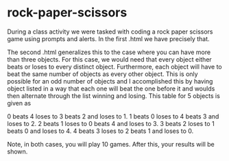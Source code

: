 # rock-paper-scissors

During a class activity we were tasked with coding a rock paper scissors game using prompts and alerts.  In the first .html we have precisely that.  

The second .html generalizes this to the case where you can have more than three objects.  For this case, we would need that every object either beats or loses to every distinct object.  Furthermore, each object will have to beat the same number of objects as every other object.  This is only possible for an odd number of objects and I accomplished this by having object listed in a way that each one will beat the one before it and woulds then alternate through the list winning and losing.  This table for 5 objects is given as

0 beats 4 loses to 3 beats 2 and loses to 1.
1 beats 0 loses to 4 beats 3 and loses to 2.
2 beats 1 loses to 0 beats 4 and loses to 3.
3 beats 2 loses to 1 beats 0 and loses to 4.
4 beats 3 loses to 2 beats 1 and loses to 0.

Note, in both cases, you will play 10 games.  After this, your results will be shown.
